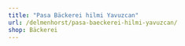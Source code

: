 ```yaml
---
title: "Pasa Bäckerei hilmi Yavuzcan"
url: /delmenhorst/pasa-baeckerei-hilmi-yavuzcan/
shop: Bäckerei
---
```

